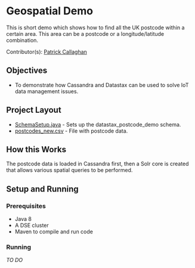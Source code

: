 # Geospatial Demo
This is short demo which shows how to find all the UK postcode within a certain area. This area can be a postcode
or a longitude/latitude combination.

Contributor(s): [Patrick Callaghan](https://github.com/PatrickCallaghan)

## Objectives
* To demonstrate how Cassandra and Datastax can be used to solve IoT data management issues.

## Project Layout
* [SchemaSetup.java](/src/main/java/com/datastax/demo/SchemaSetup.java) - Sets up the datastax_postcode_demo schema.
* [postcodes_new.csv](postcodes_new.csv) - File with postcode data.

## How this Works
The postcode data is loaded in Cassandra first, then a Solr core is created that allows various spatial queries to be performed.

## Setup and Running

### Prerequisites

* Java 8
* A DSE cluster
* Maven to compile and run code

### Running

*TO DO*

